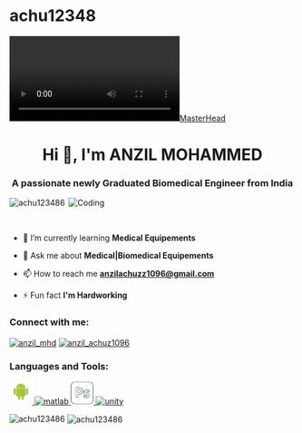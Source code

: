 # achu12348
[![MasterHead](https://cdn.dribbble.com/userupload/11688966/file/original-cc8c4251d04b1e2106dffb732e809e6c.mp4)](https://achu123486.io)
<h1 align="center">Hi 👋, I'm ANZIL MOHAMMED</h1>
<h3 align="center">A passionate newly Graduated Biomedical Engineer from India</h3>
<img align="right" alt="Coding" width="400" src="https://img.freepik.com/free-photo/portrait-3d-male-doctor_23-2151107515.jpg">

<p align="left"> <img src="https://komarev.com/ghpvc/?username=achu123486&label=Profile%20views&color=0e75b6&style=flat" alt="achu123486" /> </p>

<p align="left"> <a href="https://twitter.com/" target="blank"><img src="https://img.shields.io/twitter/follow/?logo=twitter&style=for-the-badge" alt="" /></a> </p>

- 🌱 I’m currently learning **Medical Equipements**

- 💬 Ask me about **Medical|Biomedical Equipements**

- 📫 How to reach me **anzilachuzz1096@gmail.com**

- ⚡ Fun fact **I'm Hardworking**

<h3 align="left">Connect with me:</h3>
<p align="left">
<a href="https://linkedin.com/in/anzil_mhd" target="blank"><img align="center" src="https://raw.githubusercontent.com/rahuldkjain/github-profile-readme-generator/master/src/images/icons/Social/linked-in-alt.svg" alt="anzil_mhd" height="30" width="40" /></a>
<a href="https://instagram.com/anzil_achuz1096" target="blank"><img align="center" src="https://raw.githubusercontent.com/rahuldkjain/github-profile-readme-generator/master/src/images/icons/Social/instagram.svg" alt="anzil_achuz1096" height="30" width="40" /></a>
</p>

<h3 align="left">Languages and Tools:</h3>
<p align="left"> <a href="https://developer.android.com" target="_blank" rel="noreferrer"> <img src="https://raw.githubusercontent.com/devicons/devicon/master/icons/android/android-original-wordmark.svg" alt="android" width="40" height="40"/> </a> <a href="https://www.mathworks.com/" target="_blank" rel="noreferrer"> <img src="https://upload.wikimedia.org/wikipedia/commons/2/21/Matlab_Logo.png" alt="matlab" width="40" height="40"/> </a> <a href="https://www.photoshop.com/en" target="_blank" rel="noreferrer"> <img src="https://raw.githubusercontent.com/devicons/devicon/master/icons/photoshop/photoshop-line.svg" alt="photoshop" width="40" height="40"/> </a> <a href="https://unity.com/" target="_blank" rel="noreferrer"> <img src="https://www.vectorlogo.zone/logos/unity3d/unity3d-icon.svg" alt="unity" width="40" height="40"/> </a> </p>

<p><img align="left" src="https://github-readme-stats.vercel.app/api/top-langs?username=achu123486&show_icons=true&locale=en&layout=compact" alt="achu123486" /></p>

<p>&nbsp;<img align="center" src="https://github-readme-stats.vercel.app/api?username=achu123486&show_icons=true&locale=en" alt="achu123486" /></p>

